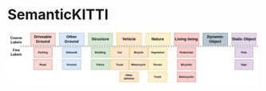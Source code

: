 # SemanticKITTI

![Coarse Labels SK](../figures/CoarseLabels-SK.png "Coarse Labels to SemanticKITTI")




